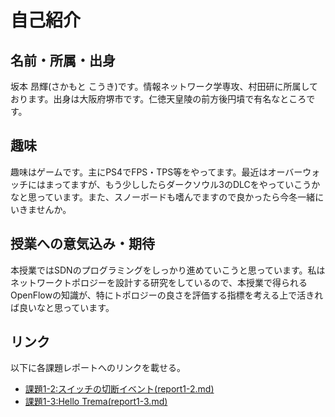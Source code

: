 # 自己紹介
## 名前・所属・出身
坂本 昂輝(さかもと こうき)です。情報ネットワーク学専攻、村田研に所属しております。出身は大阪府堺市です。仁徳天皇陵の前方後円墳で有名なところです。

## 趣味
趣味はゲームです。主にPS4でFPS・TPS等をやってます。最近はオーバーウォッチにはまってますが、もう少ししたらダークソウル3のDLCをやっていこうかなと思っています。また、スノーボードも嗜んでますので良かったら今冬一緒にいきませんか。

## 授業への意気込み・期待
本授業ではSDNのプログラミングをしっかり進めていこうと思っています。私はネットワークトポロジーを設計する研究をしているので、本授業で得られるOpenFlowの知識が、特にトポロジーの良さを評価する指標を考える上で活きれば良いなと思っています。


## リンク
以下に各課題レポートへのリンクを載せる。
* [課題1-2:スイッチの切断イベント(report1-2.md)](https://github.com/handai-trema/hello-trema-k-sakamoto3-1/blob/master/report1-2.md)
* [課題1-3:Hello Trema(report1-3.md)](https://github.com/handai-trema/hello-trema-k-sakamoto3-1/blob/master/report1-3.md)

